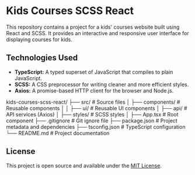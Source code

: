 # Kids Courses SCSS React

This repository contains a project for a kids' courses website built using React and SCSS. It provides an interactive and responsive user interface for displaying courses for kids.

## Technologies Used

- **TypeScript:** A typed superset of JavaScript that compiles to plain JavaScript.
- **SCSS:** A CSS preprocessor for writing cleaner and more efficient styles.
- **Axios:** A promise-based HTTP client for the browser and Node.js.

kids-courses-scss-react/
├── src/                  # Source files
│   ├── components/       # Reusable components
│   │   ├── ui/           # Reusable UI components
│   ├── api/              # API services (Axios)
│   ├── styles/           # SCSS styles
│   ├── App.tsx           # Root component
├── .gitignore            # Git ignore file
├── package.json          # Project metadata and dependencies
├── tsconfig.json         # TypeScript configuration
└── README.md             # Project documentation

## License
This project is open source and available under the [MIT License](LICENSE).
